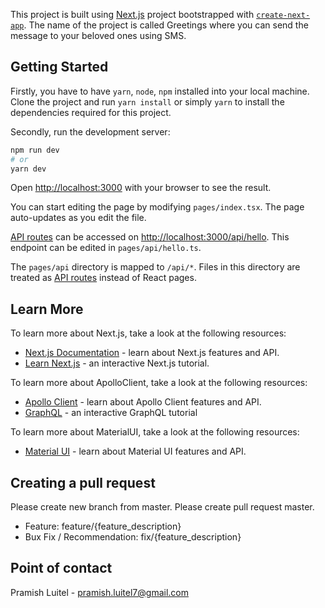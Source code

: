 This project is built using [Next.js](https://nextjs.org/) project bootstrapped with [`create-next-app`](https://github.com/vercel/next.js/tree/canary/packages/create-next-app). The name of the project is called Greetings where you can send the message to your beloved ones using SMS.

## Getting Started

Firstly, you have to have `yarn`, `node`, `npm` installed into your local machine. Clone the project and run `yarn install` or simply `yarn` to install the dependencies required for this project.

Secondly, run the development server:

```bash
npm run dev
# or
yarn dev
```

Open [http://localhost:3000](http://localhost:3000) with your browser to see the result.

You can start editing the page by modifying `pages/index.tsx`. The page auto-updates as you edit the file.

[API routes](https://nextjs.org/docs/api-routes/introduction) can be accessed on [http://localhost:3000/api/hello](http://localhost:3000/api/hello). This endpoint can be edited in `pages/api/hello.ts`.

The `pages/api` directory is mapped to `/api/*`. Files in this directory are treated as [API routes](https://nextjs.org/docs/api-routes/introduction) instead of React pages.

## Learn More

To learn more about Next.js, take a look at the following resources:

- [Next.js Documentation](https://nextjs.org/docs) - learn about Next.js features and API.
- [Learn Next.js](https://nextjs.org/learn) - an interactive Next.js tutorial.

To learn more about ApolloClient, take a look at the following resources:

- [Apollo Client](https://www.apollographql.com/docs/) - learn about Apollo Client features and API.
- [GraphQL](https://graphql.org/) - an interactive GraphQL tutorial

To learn more about MaterialUI, take a look at the following resources:

- [Material UI](https://mui.com/) - learn about Material UI features and API.

## Creating a pull request

Please create new branch from master. Please create pull request master.

- Feature: feature/{feature_description}
- Bux Fix / Recommendation: fix/{feature_description}

## Point of contact

Pramish Luitel - [pramish.luitel7@gmail.com](pramish.luitel7@gmail.com)
